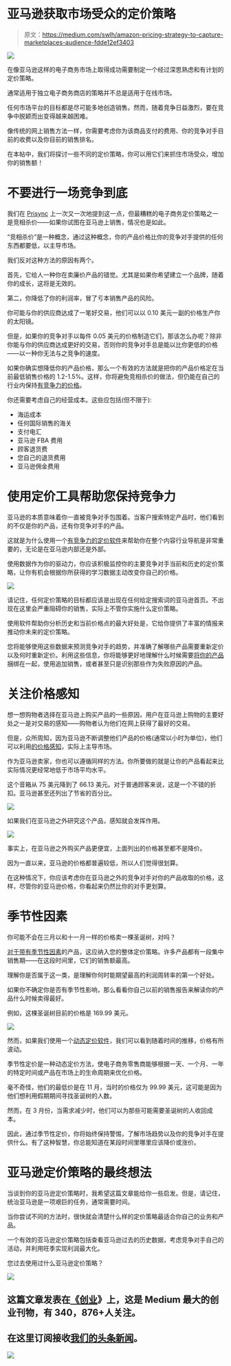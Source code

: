 # 亚马逊获取市场受众的定价策略

> 原文：<https://medium.com/swlh/amazon-pricing-strategy-to-capture-marketplaces-audience-fdde12ef3403>

![](img/b046aa109be0971917d00a47b96df8aa.png)

在像亚马逊这样的电子商务市场上取得成功需要制定一个经过深思熟虑和有计划的定价策略。

通常适用于独立电子商务商店的策略并不总是适用于在线市场。

任何市场平台的目标都是尽可能多地创造销售。然而，随着竞争日益激烈，要在竞争中脱颖而出变得越来越困难。

像传统的网上销售方法一样，你需要考虑你为该商品支付的费用、你的竞争对手目前的收费以及你目前的销售排名。

在本帖中，我们将探讨一些不同的定价策略，你可以用它们来抓住市场受众，增加你的销售额！

# 不要进行一场竞争到底

我们在 [Prisync](https://prisync.com/) 上一次又一次地提到这一点，但最糟糕的电子商务定价策略之一是竞相杀价——如果你试图在亚马逊上销售，情况也是如此。

“竞相杀价”是一种概念，通过这种概念，你的产品价格比你的竞争对手提供的任何东西都要低，以主导市场。

我们反对这种方法的原因有两个。

首先，它给人一种你在卖廉价产品的错觉。尤其是如果你希望建立一个品牌，随着你的成长，这将是无效的。

第二，你降低了你的利润率，冒了亏本销售产品的风险。

你可能与你的供应商达成了一笔好交易，他们可以以 0.10 美元一副的价格生产你的太阳镜。

但是，如果你的竞争对手以每件 0.05 美元的价格制造它们，那该怎么办呢？除非你能与你的供应商达成更好的交易，否则你的竞争对手总是能以比你更低的价格——以一种你无法与之竞争的速度。

如果你确实想降低你的产品价格，那么一个有效的方法就是把你的产品价格定在当前最低销售价格的 1.2-1.5%。这样，你将避免竞相杀价的做法，但仍能在自己的行业内保持[有竞争力的价格](https://blog.prisync.com/the-advantages-and-disadvantages-of-competitive-pricing-strategy/)。

你还需要考虑自己的经营成本。这些应包括(但不限于):

*   海运成本
*   任何国际销售的海关
*   支付电汇
*   亚马逊 FBA 费用
*   顾客退货费
*   您自己的退货费用
*   亚马逊佣金费用

# 使用定价工具帮助您保持竞争力

亚马逊的本质意味着你一直被竞争对手包围着。当客户搜索特定产品时，他们看到的不仅是你的产品，还有你竞争对手的产品。

这就是为什么使用一个[有竞争力的定价软件](https://prisync.com/)来帮助你在整个内容行业导航是非常重要的，无论是在亚马逊内部还是外部。

使用数据作为你的驱动力，你应该积极监控你的主要竞争对手当前和历史的定价策略，让你有机会根据你所获得的学习数据主动改变你自己的价格。

![](img/b9d72c9ed05ee90c74d3ce4ccd80f071.png)

请记住，任何定价策略的目标都应该是出现在任何给定搜索词的亚马逊首页。不出现在这里会严重阻碍你的销售，实际上不管你实施什么定价策略。

使用软件帮助你分析历史和当前价格点的最大好处是，它给你提供了丰富的情报来推动你未来的定价策略。

您将能够使用这些数据来预测竞争对手的趋势，并准确了解哪些产品需要重新定价以及何时重新定价。利用这些信息，你将能够更好地理解什么时候需要[将你的产品](https://blog.prisync.com/ecommerce-product-bundle/)捆绑在一起，使用追加销售，或者甚至只是识别那些作为失败原因的产品。

# 关注价格感知

想一想购物者选择在亚马逊上购买产品的一些原因，用户在亚马逊上购物的主要好处之一是对交易的感知——购物者认为他们在网上获得了最好的交易。

但是，众所周知，因为亚马逊不断调整他们产品的价格(通常以小时为单位)，他们可以利用[的价格感知](https://blog.prisync.com/ecommerce-price-perception/)，实际上主导市场。

作为亚马逊卖家，你也可以遵循同样的方法。你所要做的就是让你的产品看起来比实际情况更经常地低于市场平均水平。

这个音箱从 75 美元降到了 66.13 美元。对于普通顾客来说，这是一个不错的折扣。亚马逊甚至还列出了节省的百分比。

![](img/a0f907276b04070c28d19014570c33b0.png)

如果我们在亚马逊之外研究这个产品，感知就会发挥作用。

![](img/4555b53f812417f4d03935efdd9af26b.png)

事实上，在亚马逊之外购买产品更便宜，上面列出的价格甚至都不是降价。

因为一直以来，亚马逊的价格都普遍较低，所以人们觉得很划算。

在这种情况下，你应该考虑你在亚马逊之外的竞争对手对你的产品收取的价格，这样，尽管你的亚马逊价格，你看起来仍然比你的对手更划算。

# 季节性因素

你可能不会在三月以和十一月一样的价格卖一棵圣诞树，对吗？

[对于带有季节性因素](https://blog.prisync.com/dynamic-pricing-is-your-seasonal-marketing-savior/)的产品，这应纳入您的整体定价策略。许多产品都有一段集中销售期——在这段时间里，它们的销售额最高。

理解你是否属于这一类，是理解你何时能期望最高的利润周转率的第一个好处。

如果你不确定你是否有季节性影响，那么看看你自己以前的销售报告来解读你的产品什么时候卖得最好。

例如，这棵圣诞树目前的价格是 169.99 美元。

![](img/431e2a7b75c2972d631e594db4f56b7f.png)

然而，如果我们使用一个[动态定价软件](https://prisync.com/)，我们可以看到随着时间的推移，价格有所波动。

季节性定价是一种动态定价方法，使电子商务零售商能够根据一天、一个月、一年的特定时间或产品在市场上的生命周期来优化价格。

毫不奇怪，他们的最低价是在 11 月，当时的价格仅为 99.99 美元，这可能是因为他们想利用假期期间寻找圣诞树的人数。

然而，在 3 月份，当需求减少时，他们可以为那些可能需要圣诞树的人收回成本。

因此，通过季节性定价，你将始终保持警惕，了解市场趋势以及你的竞争对手在提供什么。有了这种智慧，你总能知道在某段时间里哪里应该降价或涨价。

# 亚马逊定价策略的最终想法

当谈到你的亚马逊定价策略时，我希望这篇文章能给你一些启发。但是，请记住，统治亚马逊是一项艰巨的任务，通常需要时间。

当你尝试不同的方法时，很快就会清楚什么样的定价策略最适合你自己的业务和产品。

一个有效的亚马逊定价策略包括查看亚马逊过去的历史数据，考虑竞争对手自己的活动，并利用旺季实现利润最大化。

您过去使用过什么亚马逊定价策略？

[![](img/308a8d84fb9b2fab43d66c117fcc4bb4.png)](https://medium.com/swlh)

## 这篇文章发表在[《创业](https://medium.com/swlh)》上，这是 Medium 最大的创业刊物，有 340，876+人关注。

## 在这里订阅接收[我们的头条新闻](http://growthsupply.com/the-startup-newsletter/)。

[![](img/b0164736ea17a63403e660de5dedf91a.png)](https://medium.com/swlh)
